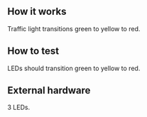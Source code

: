 <!---

This file is used to generate your project datasheet. Please fill in the information below and delete any unused
sections.

You can also include images in this folder and reference them in the markdown. Each image must be less than
512 kb in size, and the combined size of all images must be less than 1 MB.
-->

## How it works

Traffic light transitions green to yellow to red.

## How to test

LEDs should transition green to yellow to red.

## External hardware

3 LEDs.
